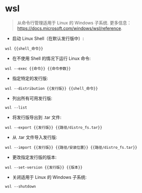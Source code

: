 # wsl

> 从命令行管理适用于 Linux 的 Windows 子系统.
> 更多信息：<https://docs.microsoft.com/windows/wsl/reference>.

- 启动 Linux Shell（在默认发行版中）:

`wsl {{shell_命令}}`

- 在不使用 Shell 的情况下运行 Linux 命令:

`wsl --exec {{命令}} {{命令参数}}`

- 指定特定的发行版:

`wsl --distribution {{发行版}} {{shell_命令}}`

- 列出所有可用发行版:

`wsl --list`

- 将发行版导出到 .tar 文件:

`wsl --export {{发行版}} {{路径/distro_fs.tar}}`

- 从 .tar 文件导入发行版:

`wsl --import {{发行版}} {{路径/安装位置}} {{路径/distro_fs.tar}}`

- 更改指定发行版的版本:

`wsl --set-version {{发行版}} {{版本}}`

- 关闭适用于 Linux 的 Windows 子系统:

`wsl --shutdown`
